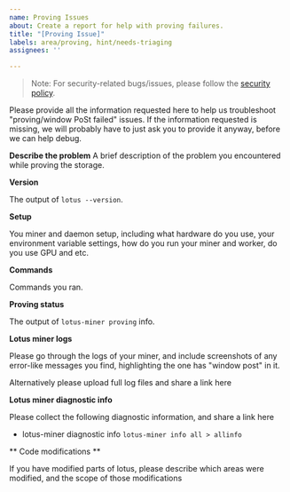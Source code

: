 ```yaml
---
name: Proving Issues
about: Create a report for help with proving failures.
title: "[Proving Issue]"
labels: area/proving, hint/needs-triaging
assignees: ''

---
```


> Note: For security-related bugs/issues, please follow the [security policy](https://github.com/filecoin-project/lotus/security/policy).

Please provide all the information requested here to help us troubleshoot "proving/window PoSt failed" issues.
If the information requested is missing, we will probably have to just ask you to provide it anyway,
before we can help debug.

**Describe the problem**
A brief description of the problem you encountered while proving the storage.

**Version**

The output of `lotus --version`.

**Setup**

You miner and daemon setup, including what hardware do you use, your environment variable settings, how do you run your miner and worker, do you use GPU and etc.

**Commands**

Commands you ran.

**Proving status**

The output of `lotus-miner proving` info.

**Lotus miner logs**

Please go through the logs of your miner, and include screenshots of any error-like messages you find, highlighting the one has "window post" in it.

Alternatively please upload full log files and share a link here

**Lotus miner diagnostic info**

Please collect the following diagnostic information, and share a link here

* lotus-miner diagnostic info `lotus-miner info all > allinfo`

** Code modifications **

If you have modified parts of lotus, please describe which areas were modified,
and the scope of those modifications

